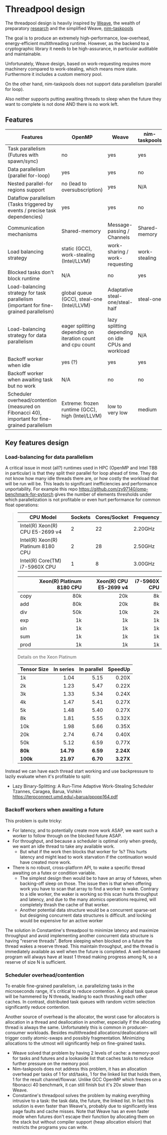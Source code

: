 # Threadpool design

The threadpool design is heavily inspired by [Weave](https://github.com/mratsim/weave), the wealth of preparatory [research](https://github.com/mratsim/weave/tree/master/research) and the simplified Weave, [nim-taskpools](https://github.com/status-im/nim-taskpools)

The goal is to produce an extremely high-performance, low-overhead, energy-efficient multithreading runtime.
However, as the backend to a cryptographic library it needs to be high-assurance, in particular auditable and maintainable.

Unfortunately, Weave design, based on work-requesting requires more machinery compared to work-stealing, which means more state. Furthermore it includes a custom memory pool.

On the other hand, nim-taskpools does not support data parallelism (parallel for loop).

Also neither supports putting awaiting threads to sleep when the future they want to complete is not done AND there is no work left.

## Features

| Features                                                                                         | OpenMP                                                     | Weave                                              | nim-taskpools | Constantine's Threadpool                           |
|--------------------------------------------------------------------------------------------------|------------------------------------------------------------|----------------------------------------------------|---------------|----------------------------------------------------|
| Task parallelism (Futures with spawn/sync)                                                       | no                                                         | yes                                                | yes           | yes                                                |
| Data parallelism (parallel for-loop)                                                             | yes                                                        | yes                                                | no            | yes                                                |
| Nested parallel-for regions support                                                              | no (lead to oversubscription)                              | yes                                                | N/A           | yes                                                |
| Dataflow parallelism (Tasks triggered by events / precise task dependencies)                     | yes                                                        | yes                                                | no            | yes                                                |
| Communication mechanisms | Shared-memory | Message-passing / Channels | Shared-memory | Shared-memory
| Load balancing strategy                                                                          | static (GCC), work-stealing (Intel/LLVM)                   | work-sharing / work-requesting                     | work-stealing | work-stealing                                      |
| Blocked tasks don't block runtime                                                                | N/A                                                        | no                                                 | yes           | yes                                                |
| Load-balancing strategy for task parallelism (important for fine-grained parallelism)            | global queue (GCC), steal-one (Intel/LLVM)                 | Adaptative steal-one/steal-half                    | steal-one     | steal-one (steal-half WIP)                         |
| Load-balancing strategy for data parallelism                                                     | eager splitting depending on iteration count and cpu count | lazy splitting depending on idle CPUs and workload | N/A           | lazy splitting depending on idle CPUs and workload |
| Backoff worker when idle                                                                         | yes (?)                                                    | yes                                                | yes           | yes                                                |
| Backoff worker when awaiting task but no work                                                    | N/A                                                        | no                                                 | no            | yes                                                |
| Scheduler overhead/contention (measured on Fibonacci 40), important for fine-grained parallelism | Extreme: frozen runtime (GCC), high (Intel/LLVM)           | low to very low                                    | medium        | low                                                |

## Key features design

### Load-balancing for data parallelism

A critical issue in most (all?) runtimes used in HPC (OpenMP and Intel TBB in particular) is that they split their parallel for loop ahead of time.
They do not know how many idle threads there are, or how costly the workload that will be run will be. This leads to significant inefficiencies and performance unportability.
For example this repo https://github.com/zy97140/omp-benchmark-for-pytorch gives the number of elements thresholds under which parallelization is not profitable or even hurt performance for common float operations:

> |CPU Model|Sockets|Cores/Socket|Frequency|
> |---|---|---|---|
> |Intel(R) Xeon(R) CPU E5-2699 v4   |2|22|2.20GHz|
> |Intel(R) Xeon(R) Platinum 8180 CPU|2|28|2.50GHz|
> |Intel(R) Core(TM) i7-5960X CPU |1|8|3.00GHz|
>
> |   |Xeon(R) Platinum 8180 CPU|Xeon(R) CPU E5-2699 v4| i7-5960X CPU|
> |---|------------------------:|---------------------:|------------:|
> |copy|80k|20k|8k|
> |add |80k|20k|8k|
> |div |50k|10k|2k|
> |exp |1k |1k |1k|
> |sin |1k |1k |1k|
> |sum |1k |1k |1k|
> |prod|1k |1k |1k|
>
> Details on the Xeon Platinum
>
> |Tensor Size|In series|In parallel|SpeedUp|
> |---|---:|---:|---:|
> |1k	|1.04	|5.15|		0.20X      |
> |2k	|1.23	|5.47|		0.22X      |
> |3k	|1.33	|5.34|		0.24X      |
> |4k	|1.47	|5.41|		0.27X      |
> |5k	|1.48	|5.40|		0.27X      |
> |8k	|1.81	|5.55|		0.32X      |
> |10k|1.98	|5.66|		0.35X      |
> |20k|2.74	|6.74|		0.40X      |
> |50k|5.12	|6.59|		0.77X      |
> |__80k__|__14.79__|__6.59__|		__2.24X__      |
> |__100k__|__21.97__|__6.70__|		__3.27X__      |

Instead we can have each thread start working and use backpressure to lazily evaluate when it's profitable to split:
- Lazy Binary-Splitting: A Run-Time Adaptive Work-Stealing Scheduler
  Tzannes, Caragea, Barua, Vishkin
  https://terpconnect.umd.edu/~barua/ppopp164.pdf

### Backoff workers when awaiting a future

This problem is quite tricky:
- For latency, and to potentially create more work ASAP, we want such a worker to follow through on the blocked future ASAP.
- For throughput, and because a scheduler is optimal only when greedy, we want an idle thread to take any available work.
  - But what if the work then blocks that worker for 1s? This hurts latency and might lead to work starvation if the continuation would have created more work.
- There is no robust, cross-platform API, to wake a specific thread awaiting on a futex or condition variable.
  - The simplest design then would be to have an array of futexes, when backing-off sleep on those.
    The issue then is that when offering work you have to scan that array to find a worker to wake.
    Contrary to a idle worker, the waker is working so this scan hurts throughput and latency, and due to the many
    atomics operations required, will completely thrash the cache of that worker.
  - Another potential data structure would be a concurrent sparse-set but designing concurrent data structures is difficult.
    and locking would be expensive for an active worker

The solution in Constantine's threadpool to minimize latency and maximize throughput and avoid implementing another concurrent data structure is
having "reserve threads". Before sleeping when blocked on a future the thread wakes a reserve thread. This maintain throughput, and the thread is immediately available
as well when the future is completed. A well-behaved program will always have at least 1 thread making progress among N, so a reserve of size N is sufficient.

### Scheduler overhead/contention

To enable fine-grained parallelism, i.e. parallelizing tasks in the microseconds range, it's critical to reduce contention.
A global task queue will be hammered by N threads, leading to each thrashing each other caches.
In contrast, distributed task queues with random victim selection significantly reduce contention.

Another source of overhead is the allocator, the worst case for allocators is allocation in a thread and deallocation in another, especially if the
allocating thread is always the same. Unfortunately this is common in producer-consumer workloads.
Besides multithreaded allocations/deallocations will trigger costly atomic-swaps and possibly fragmentation.
Minimizing allocations to the utmost will significantly help on fine-grained tasks.
- Weave solved that problem by having 2 levels of cache: a memory-pool for tasks and futures and a lookaside list that caches tasks to reduce further pressure on the memory pool.
- Nim-taskpools does not address this problem, it has an allocation overhead per tasks of 1 for std/tasks, 1 for the linked list that holds them, 1 for the result channel/flowvar.
  Unlike GCC OpenMP which freezes on a fibonacci 40 benchmark, it can still finish but it's 20x slower than Weave.
- Constantine's threadpool solves the problem by making everything intrusive to a task: the task data, the future, the linked list.
In fact this solution is even faster than Weave's, probably due to significantly less page faults and cache misses.
Note that Weave has an even faster mode when futures don't escape their function by allocating them on the stack but without compiler support (heap allocation elision) that restricts the programs you can write.
